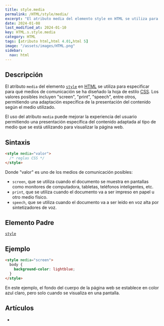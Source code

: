 ```yaml
---
title: style.media
permalink: /HTML/style/media/
excerpt: "El atributo media del elemento style en HTML se utiliza para especificar la presentación del contenido según el medio utilizado, como pantalla, impresión o voz."
date: 2024-01-08
last_modified_at: 2024-01-10
key: HTML.s.style.media
category: HTML
tags: [atributo html,html 4.01,html 5]
image: "/assets/images/HTML.png"
sidebar:
  nav: html
---
```


## Descripción


El atributo `media` del elemento [`style`](https://www.w3api.com/HTML/style-elemento/) en [HTML](https://www.manualweb.net/html/) se utiliza para especificar para qué medios de comunicación se ha diseñado la hoja de estilo [CSS](https://www.manualweb.net/css/). Los valores posibles incluyen "screen", "print", "speech", entre otros, permitiendo una adaptación específica de la presentación del contenido según el medio utilizado.


El uso del atributo `media` puede mejorar la experiencia del usuario permitiendo una presentación específica del contenido adaptada al tipo de medio que se está utilizando para visualizar la página web.


## Sintaxis


```html
<style media="valor">
  /* reglas CSS */
</style>

```


Donde "valor" es uno de los medios de comunicación posibles:

- `screen`, que se utiliza cuando el documento se muestra en pantallas como monitores de computadora, tabletas, teléfonos inteligentes, etc.
- `print`, que se utiliza cuando el documento va a ser impreso en papel u otro medio físico.
- `speech`, que se utiliza cuando el documento va a ser leído en voz alta por sintetizadores de voz.

## Elemento Padre


[`style`](https://www.w3api.com/HTML/style/)


## Ejemplo


```html
<style media="screen">
  body {
    background-color: lightblue;
  }
</style>

```


En este ejemplo, el fondo del cuerpo de la página web se establece en color azul claro, pero solo cuando se visualiza en una pantalla.


## Artículos

- 
